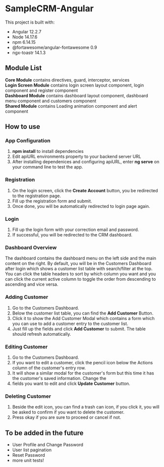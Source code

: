 # SampleCRM-Angular
This project is built with:
- Angular 12.2.7
- Node 14.17.6
- npm 6.14.15
- @fortawesome/angular-fontawesome 0.9
- ngx-toastr 14.1.3

## Module List 
**Core Module** contains directives, guard, interceptor, services\
**Login Screen Module** contains login screen layout component, login component and register component \
**Dashboard Module** contains dashboard layout component, dashboard menu component and customers component\
**Shared Module** contains Loading animation component and alert component




## How to use

### App Configuration 
1. **npm install** to install dependencies
2. Edit apiURL environments property to your backend server URL
3. After installing dependenices and configuring apiURL, enter **ng serve** on your command line to test the app.

### Registration
1. On the login screen, click the **Create Account** button, you be redirected to the registration page.
2. Fill up the registration form and submit. 
3. Once done, you will be automatically redirected to login page again.

### Login
1. Fill up the login form with your correction email and password. 
2. If successful, you will be redirected to the CRM dashboard. 

### Dashboard Overview
The dashboard contains the dashboard menu on the left side and the main content on the right. By default, you will be in the Customers Dashboard after login which shows a customer list table with search/filter at the top. You can click the table headers to sort by which column you want and you can click the current active column to toggle the order from descending to ascending and vice versa.

### Adding Customer
1. Go to the Customers Dashboard.
2. Below the customer list table, you can find the **Add Customer** Button.
3. Click it to show the Add Customer Modal which contains a form which you can use to add a customer entry to the customer list.
4. Just fill up the fields and click **Add Customer** to submit. The table should refresh automatically.

### Editing Customer
1. Go to the Customers Dashboard.
2. If you want to edit a customer, click the pencil icon below the Actions column of the customer's entry row.
3. It will show a similar modal for the customer's form but this time it has the customer's saved information. Change the
4. fields you want to edit and click **Update Customer** button.

### Deleting Customer 
1. Beside the edit icon, you can find a trash can icon, if you click it, you will be asked to confirm if you want to delete the customer. 
2. Press okay if you are sure to proceed or cancel if not.

## To be added in the future
- User Profile and Change Password
- User list pagination
- Reset Password
- more unit tests!
